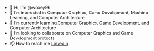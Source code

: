 - 👋 Hi, I’m @wobey96
- 👀 I’m interested in Computer Graphics, Game Development, Machine Learning, and Computer Architecture
- 🌱 I’m currently learning Computer Graphics, Game Development, and Computer Architecture 
- 💞️ I’m looking to collaborate on Computer Graphics and Game Development protects
- 📫 How to reach me [Linkedin](https://www.linkedin.com/in/wallace-obey-393672b0)

<!---
wobey96/wobey96 is a ✨ special ✨ repository because its `README.md` (this file) appears on your GitHub profile.
You can click the Preview link to take a look at your changes.
--->
